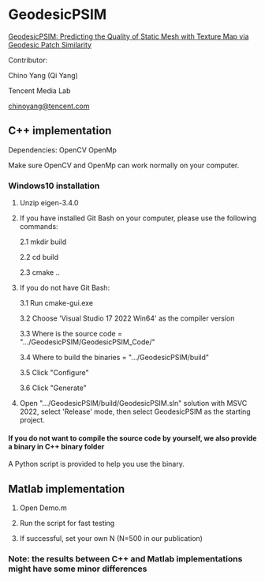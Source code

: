 # GeodesicPSIM
[GeodesicPSIM: Predicting the Quality of Static Mesh with Texture Map via Geodesic Patch Similarity][link]

[link]:https://scholar.google.com.hk/citations?view_op=view_citation&hl=zh-CN&user=87nXDYAAAAAJ&citation_for_view=87nXDYAAAAAJ:MXK_kJrjxJIC

Contributor:

Chino Yang (Qi Yang)

Tencent Media Lab

chinoyang@tencent.com

## C++ implementation 

Dependencies: OpenCV OpenMp

Make sure OpenCV and OpenMp can work normally on your computer.

### Windows10 installation

1. Unzip eigen-3.4.0
2. If you have installed Git Bash on your computer, please use the following commands:
   
   2.1 mkdir build
   
   2.2 cd build
   
   2.3 cmake ..

3. If you do not have Git Bash:
   
   3.1 Run cmake-gui.exe

   3.2 Choose 'Visual Studio 17 2022 Win64' as the compiler version

   3.3 Where is the source code = ".../GeodesicPSIM/GeodesicPSIM_Code/"

   3.4 Where to build the binaries = ".../GeodesicPSIM/build"

   3.5 Click "Configure"

   3.6 Click "Generate"

4. Open ".../GeodesicPSIM/build/GeodesicPSIM.sln" solution with MSVC 2022, select 'Release' mode, then select GeodesicPSIM as the starting project.

#### If you do not want to compile the source code by yourself, we also provide a binary in C++ binary folder

A Python script is provided to help you use the binary.

## Matlab implementation

1. Open Demo.m
  
2. Run the script for fast testing
   
3. If successful, set your own N (N=500 in our publication)

### Note: the results between C++ and Matlab implementations might have some minor differences
